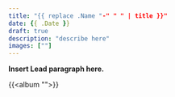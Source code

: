 ```yaml
---
title: "{{ replace .Name "-" " " | title }}"
date: {{ .Date }}
draft: true
description: "describe here"
images: [""]
---
```


**Insert Lead paragraph here.**

{{<album "">}}